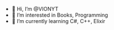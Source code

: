 - 👋 Hi, I’m @VIONYT
- 👀 I’m interested in Books, Programming
- 🌱 I’m currently learning C#, C++, Elixir

